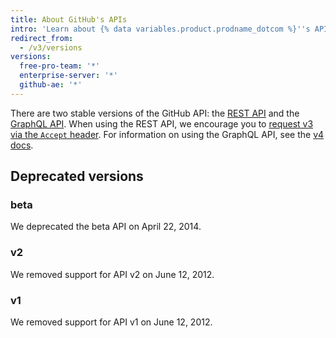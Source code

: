 ```yaml
---
title: About GitHub's APIs
intro: 'Learn about {% data variables.product.prodname_dotcom %}''s APIs to extend and customize your {% data variables.product.prodname_dotcom %} experience.'
redirect_from:
  - /v3/versions
versions:
  free-pro-team: '*'
  enterprise-server: '*'
  github-ae: '*'
---
```


There are two stable versions of the GitHub API: the [REST API](/rest) and the [GraphQL API](/graphql). When using the REST API, we encourage you to [request v3 via the `Accept` header](/v3/media/#request-specific-version). For information on using the GraphQL API, see the [v4 docs](/graphql).

## Deprecated versions

### beta

We deprecated the beta API on April 22, 2014.

### v2

We removed support for API v2 on June 12, 2012.

### v1

We removed support for API v1 on June 12, 2012.

